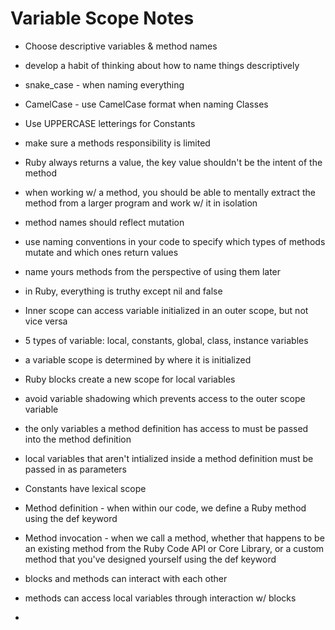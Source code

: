 # Variable Scope Notes

  - Choose descriptive variables & method names
  - develop a habit of thinking about how to name things descriptively
  - snake_case - when naming everything
  - CamelCase - use CamelCase format when naming Classes
  - Use UPPERCASE letterings for Constants
   
  
  - make sure a methods responsibility is limited
  - Ruby always returns a value, the key value shouldn't be the intent of the method
  - when working w/ a method, you should be able to mentally extract the method from a larger program and work w/ it in isolation
  - method names should reflect mutation
  - use naming conventions in your code to specify which types of methods mutate and which ones return values
  - name yours methods from the perspective of using them later
  - in Ruby, everything is truthy except nil and false
  - Inner scope can access variable initialized in an outer scope, but not vice versa
  - 5 types of variable: local, constants, global, class, instance variables
  - a variable scope is determined by where it is initialized
  - Ruby blocks create a new scope for local variables
  - avoid variable shadowing which prevents access to the outer scope variable
  - the only variables a method definition has access to must be passed into the method definition
  - local variables that aren't intialized inside a method definition must be passed in as parameters
  - Constants have lexical scope
  - Method definition - when within our code, we define a Ruby method using the def keyword
  - Method invocation - when we call a method, whether that happens to be an existing method from the Ruby Code API or Core Library, or a custom method that you've designed yourself using the def keyword
  - blocks and methods can interact with each other
  - methods can access local variables through interaction w/ blocks
  - 